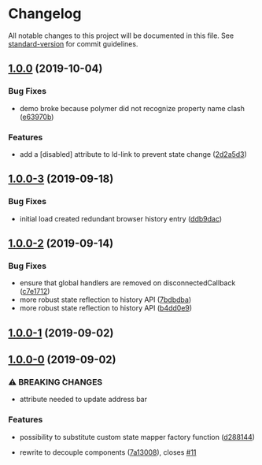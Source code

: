 # Changelog

All notable changes to this project will be documented in this file. See [standard-version](https://github.com/conventional-changelog/standard-version) for commit guidelines.

## [1.0.0](https://github.com/tpluscode/ld-navigation/compare/v1.0.0-3...v1.0.0) (2019-10-04)


### Bug Fixes

* demo broke because polymer did not recognize property name clash ([e63970b](https://github.com/tpluscode/ld-navigation/commit/e63970b))


### Features

* add a [disabled] attribute to ld-link to prevent state change ([2d2a5d3](https://github.com/tpluscode/ld-navigation/commit/2d2a5d3))

## [1.0.0-3](https://github.com/tpluscode/ld-navigation/compare/v1.0.0-2...v1.0.0-3) (2019-09-18)


### Bug Fixes

* initial load created redundant browser history entry ([ddb9dac](https://github.com/tpluscode/ld-navigation/commit/ddb9dac))

## [1.0.0-2](https://github.com/tpluscode/ld-navigation/compare/v1.0.0-1...v1.0.0-2) (2019-09-14)


### Bug Fixes

* ensure that global handlers are removed on disconnectedCallback ([c7e1712](https://github.com/tpluscode/ld-navigation/commit/c7e1712))
* more robust state reflection to history API ([7bdbdba](https://github.com/tpluscode/ld-navigation/commit/7bdbdba))
* more robust state reflection to history API ([b4dd0e9](https://github.com/tpluscode/ld-navigation/commit/b4dd0e9))

## [1.0.0-1](https://github.com/tpluscode/ld-navigation/compare/v1.0.0-0...v1.0.0-1) (2019-09-02)

## [1.0.0-0](https://github.com/tpluscode/ld-navigation/compare/v0.5.2...v1.0.0-0) (2019-09-02)


### ⚠ BREAKING CHANGES

* attribute needed to update address bar

### Features

* possibility to substitute custom state mapper factory function ([d288144](https://github.com/tpluscode/ld-navigation/commit/d288144))


* rewrite to decouple components ([7a13008](https://github.com/tpluscode/ld-navigation/commit/7a13008)), closes [#11](https://github.com/tpluscode/ld-navigation/issues/11)
